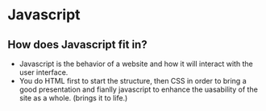 # Javascript
## How does Javascript fit in? 
- Javascript is the behavior of a website and how it will interact with the user interface. 
- You do HTML first to start the structure, then CSS in order to bring a good presentation and fianlly javascript to enhance the uasability of the site as a whole. (brings it to life.)